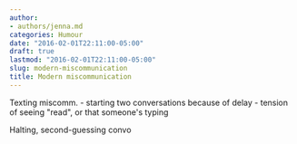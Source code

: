 ```yaml
---
author:
- authors/jenna.md
categories: Humour
date: "2016-02-01T22:11:00-05:00"
draft: true
lastmod: "2016-02-01T22:11:00-05:00"
slug: modern-miscommunication
title: Modern miscommunication
---
```


Texting miscomm. - starting two conversations because of delay - tension of seeing "read", or that someone's typing

Halting, second-guessing convo


